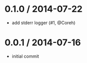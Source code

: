 
0.1.0 / 2014-07-22
==================

 * add stderr logger (#1, @Coreh)

0.0.1 / 2014-07-16
==================

 * initial commit
